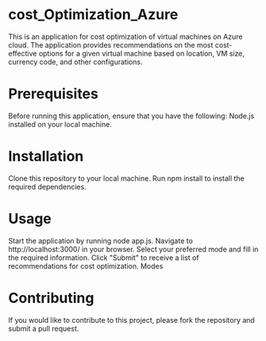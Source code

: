 # cost_Optimization_Azure

This is an application for cost optimization of virtual machines on Azure cloud. The application provides recommendations on the most cost-effective options for a given virtual machine based on location, VM size, currency code, and other configurations.

# Prerequisites

Before running this application, ensure that you have the following:
Node.js installed on your local machine.

# Installation
Clone this repository to your local machine.
Run npm install to install the required dependencies.

# Usage
Start the application by running node app.js.
Navigate to http://localhost:3000/ in your browser.
Select your preferred mode and fill in the required information.
Click "Submit" to receive a list of recommendations for cost optimization.
Modes

# Contributing
If you would like to contribute to this project, please fork the repository and submit a pull request.
